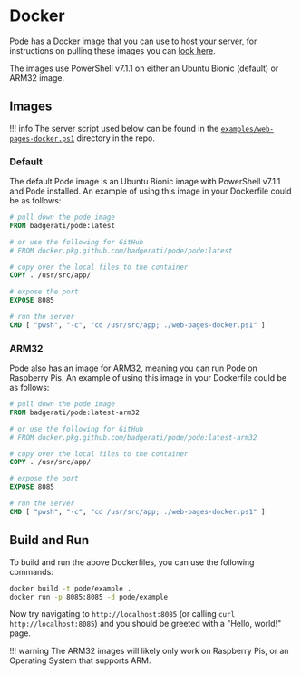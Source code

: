 # Docker

Pode has a Docker image that you can use to host your server, for instructions on pulling these images you can [look here](../../Installation).

The images use PowerShell v7.1.1 on either an Ubuntu Bionic (default) or ARM32 image.

## Images

!!! info
    The server script used below can be found in the [`examples/web-pages-docker.ps1`](https://github.com/Badgerati/Pode/blob/develop/examples/web-pages-docker.ps1) directory in the repo.

### Default

The default Pode image is an Ubuntu Bionic image with PowerShell v7.1.1 and Pode installed. An example of using this image in your Dockerfile could be as follows:

```dockerfile
# pull down the pode image
FROM badgerati/pode:latest

# or use the following for GitHub
# FROM docker.pkg.github.com/badgerati/pode/pode:latest

# copy over the local files to the container
COPY . /usr/src/app/

# expose the port
EXPOSE 8085

# run the server
CMD [ "pwsh", "-c", "cd /usr/src/app; ./web-pages-docker.ps1" ]
```

### ARM32

Pode also has an image for ARM32, meaning you can run Pode on Raspberry Pis. An example of using this image in your Dockerfile could be as follows:

```dockerfile
# pull down the pode image
FROM badgerati/pode:latest-arm32

# or use the following for GitHub
# FROM docker.pkg.github.com/badgerati/pode/pode:latest-arm32

# copy over the local files to the container
COPY . /usr/src/app/

# expose the port
EXPOSE 8085

# run the server
CMD [ "pwsh", "-c", "cd /usr/src/app; ./web-pages-docker.ps1" ]
```

## Build and Run

To build and run the above Dockerfiles, you can use the following commands:

```bash
docker build -t pode/example .
docker run -p 8085:8085 -d pode/example
```

Now try navigating to `http://localhost:8085` (or calling `curl http://localhost:8085`) and you should be greeted with a "Hello, world!" page.

!!! warning
    The ARM32 images will likely only work on Raspberry Pis, or an Operating System that supports ARM.

